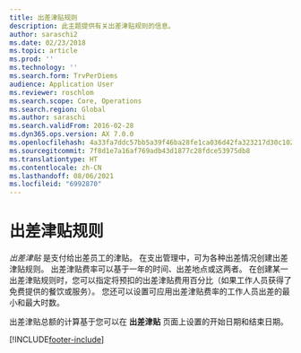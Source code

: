 ```yaml
---
title: 出差津贴规则
description: 此主题提供有关出差津贴规则的信息。
author: saraschi2
ms.date: 02/23/2018
ms.topic: article
ms.prod: ''
ms.technology: ''
ms.search.form: TrvPerDiems
audience: Application User
ms.reviewer: roschlom
ms.search.scope: Core, Operations
ms.search.region: Global
ms.author: saraschi
ms.search.validFrom: 2016-02-28
ms.dyn365.ops.version: AX 7.0.0
ms.openlocfilehash: 4a33fa7ddc57bb5a39f46ba28fe1ca036d42fa323217d30c102b723439f121ff
ms.sourcegitcommit: 7f8d1e7a16af769adb43d1877c28fdce53975db8
ms.translationtype: HT
ms.contentlocale: zh-CN
ms.lasthandoff: 08/06/2021
ms.locfileid: "6992870"
---
```

# <a name="per-diem-rules"></a>出差津贴规则

*出差津贴* 是支付给出差员工的津贴。 在支出管理中，可为各种出差情况创建出差津贴规则。 出差津贴费率可以基于一年的时间、出差地点或这两者。 在创建某一出差津贴规则时，您可以指定将预扣的出差津贴费用百分比（如果工作人员获得了免费提供的餐饮或服务）。 您还可以设置可应用出差津贴费率的工作人员出差的最小和最大时数。

出差津贴总额的计算基于您可以在 **出差津贴** 页面上设置的开始日期和结束日期。


[!INCLUDE[footer-include](../includes/footer-banner.md)]
